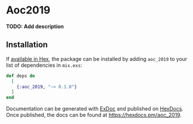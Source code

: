 # Aoc2019

**TODO: Add description**

## Installation

If [available in Hex](https://hex.pm/docs/publish), the package can be installed
by adding `aoc_2019` to your list of dependencies in `mix.exs`:

```elixir
def deps do
  [
    {:aoc_2019, "~> 0.1.0"}
  ]
end
```

Documentation can be generated with [ExDoc](https://github.com/elixir-lang/ex_doc)
and published on [HexDocs](https://hexdocs.pm). Once published, the docs can
be found at <https://hexdocs.pm/aoc_2019>.

